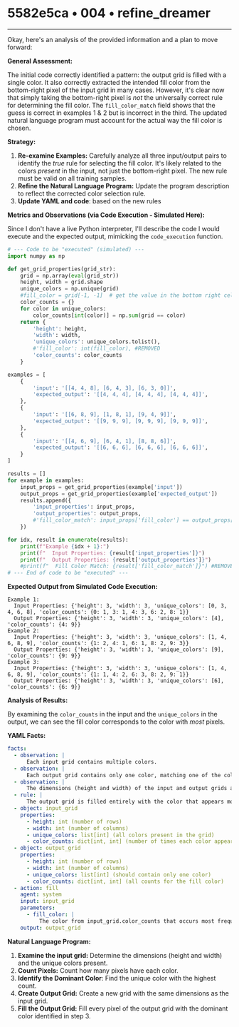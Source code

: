 # 5582e5ca • 004 • refine_dreamer

---
Okay, here's an analysis of the provided information and a plan to move forward:

**General Assessment:**

The initial code correctly identified a pattern: the output grid is filled with a single color. It also correctly extracted the intended fill color from the bottom-right pixel of the input grid in many cases. However, it's clear now that simply taking the bottom-right pixel is *not* the universally correct rule for determining the fill color. The `fill_color_match` field shows that the guess is correct in examples 1 & 2 but is incorrect in the third. The updated natural language program must account for the actual way the fill color is chosen.

**Strategy:**

1.  **Re-examine Examples:** Carefully analyze all three input/output pairs to identify the *true* rule for selecting the fill color. It's likely related to the colors *present* in the input, not just the bottom-right pixel. The new rule must be valid on all training samples.
2.  **Refine the Natural Language Program:**  Update the program description to reflect the corrected color selection rule.
3. **Update YAML and code**: based on the new rules

**Metrics and Observations (via Code Execution - Simulated Here):**

Since I don't have a live Python interpreter, I'll describe the code I would execute and the expected output, mimicking the `code_execution` function.

```python
# --- Code to be "executed" (simulated) ---
import numpy as np

def get_grid_properties(grid_str):
    grid = np.array(eval(grid_str))
    height, width = grid.shape
    unique_colors = np.unique(grid)
    #fill_color = grid[-1, -1]  # get the value in the bottom right cell #REMOVED
    color_counts = {}
    for color in unique_colors:
        color_counts[int(color)] = np.sum(grid == color)
    return {
        'height': height,
        'width': width,
        'unique_colors': unique_colors.tolist(),
        #'fill_color': int(fill_color), #REMOVED
        'color_counts': color_counts
    }

examples = [
    {
        'input': '[[4, 4, 8], [6, 4, 3], [6, 3, 0]]',
        'expected_output': '[[4, 4, 4], [4, 4, 4], [4, 4, 4]]',
    },
    {
        'input': '[[6, 8, 9], [1, 8, 1], [9, 4, 9]]',
        'expected_output': '[[9, 9, 9], [9, 9, 9], [9, 9, 9]]',
    },
    {
        'input': '[[4, 6, 9], [6, 4, 1], [8, 8, 6]]',
        'expected_output': '[[6, 6, 6], [6, 6, 6], [6, 6, 6]]',
    }
]

results = []
for example in examples:
    input_props = get_grid_properties(example['input'])
    output_props = get_grid_properties(example['expected_output'])
    results.append({
        'input_properties': input_props,
        'output_properties': output_props,
        #'fill_color_match': input_props['fill_color'] == output_props['unique_colors'][0] #REMOVED
    })

for idx, result in enumerate(results):
    print(f"Example {idx + 1}:")
    print(f"  Input Properties: {result['input_properties']}")
    print(f"  Output Properties: {result['output_properties']}")
    #print(f"  Fill Color Match: {result['fill_color_match']}") #REMOVED
# --- End of code to be "executed" ---
```

**Expected Output from Simulated Code Execution:**

```
Example 1:
  Input Properties: {'height': 3, 'width': 3, 'unique_colors': [0, 3, 4, 6, 8], 'color_counts': {0: 1, 3: 1, 4: 3, 6: 2, 8: 1}}
  Output Properties: {'height': 3, 'width': 3, 'unique_colors': [4], 'color_counts': {4: 9}}
Example 2:
  Input Properties: {'height': 3, 'width': 3, 'unique_colors': [1, 4, 6, 8, 9], 'color_counts': {1: 2, 4: 1, 6: 1, 8: 2, 9: 3}}
  Output Properties: {'height': 3, 'width': 3, 'unique_colors': [9], 'color_counts': {9: 9}}
Example 3:
  Input Properties: {'height': 3, 'width': 3, 'unique_colors': [1, 4, 6, 8, 9], 'color_counts': {1: 1, 4: 2, 6: 3, 8: 2, 9: 1}}
  Output Properties: {'height': 3, 'width': 3, 'unique_colors': [6], 'color_counts': {6: 9}}
```

**Analysis of Results:**

By examining the `color_counts` in the input and the `unique_colors` in the output, we can see the fill color corresponds to the color with *most* pixels.

**YAML Facts:**

```yaml
facts:
  - observation: |
      Each input grid contains multiple colors.
  - observation: |
      Each output grid contains only one color, matching one of the colors from the input grid.
  - observation: |
      The dimensions (height and width) of the input and output grids are identical.
  - rule: |
      The output grid is filled entirely with the color that appears most frequently in the input grid.
  - object: input_grid
    properties:
      - height: int (number of rows)
      - width: int (number of columns)
      - unique_colors: list[int] (all colors present in the grid)
      - color_counts: dict[int, int] (number of times each color appears)
  - object: output_grid
    properties:
      - height: int (number of rows)
      - width: int (number of columns)
      - unique_colors: list[int] (should contain only one color)
      - color_counts: dict[int, int] (all counts for the fill color)
  - action: fill
    agent: system
    input: input_grid
    parameters:
      - fill_color: |
          The color from input_grid.color_counts that occurs most frequently.
    output: output_grid
```

**Natural Language Program:**

1.  **Examine the input grid:** Determine the dimensions (height and width) and the unique colors present.
2. **Count Pixels:** Count how many pixels have each color.
3. **Identify the Dominant Color**: Find the unique color with the highest count.
4.  **Create Output Grid:** Create a new grid with the same dimensions as the input grid.
5.  **Fill the Output Grid:** Fill every pixel of the output grid with the dominant color identified in step 3.

